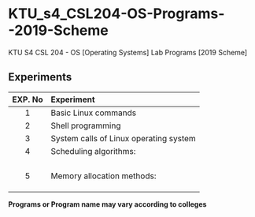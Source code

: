 # KTU_s4_CSL204-OS-Programs--2019-Scheme

KTU S4 CSL 204 - OS [Operating Systems] Lab Programs [2019 Scheme]

## Experiments

| EXP. No | Experiment |
|:-----:|:---------------------------|
| 1 | Basic Linux commands |
| 2 | Shell programming |
| 3 | System calls of Linux operating system |
| 4 | Scheduling algorithms: |
|   | | FCFS | |
|   | | SJFS | |
|   | | Priority | |
|   | | Round Robin | |
| 5 | Memory allocation methods: |
|   | | First Fit | |
|   | | Best Fit | |
|   | | Worst Fit | |

**Programs or Program name may vary according to colleges**
